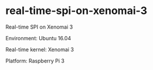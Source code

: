 # real-time-spi-on-xenomai-3
Real-time SPI on Xenomai 3	

Environment: Ubuntu 16.04

Real-time kernel: Xenomai 3  

Platform: Raspberry Pi 3
